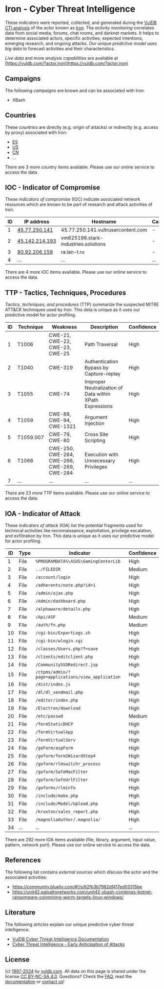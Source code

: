 # Iron - Cyber Threat Intelligence

These _indicators_ were reported, collected, and generated during the [VulDB CTI analysis](https://vuldb.com/?kb.cti) of the actor known as [Iron](https://vuldb.com/?actor.iron). The _activity monitoring_ correlates data from social media, forums, chat rooms, and darknet markets. It helps to determine associated actors, specific activities, expected intentions, emerging research, and ongoing attacks. Our unique _predictive model_ uses _big data_ to forecast activities and their characteristics.

_Live data_ and more _analysis capabilities_ are available at [https://vuldb.com/?actor.iron](https://vuldb.com/?actor.iron)

## Campaigns

The following _campaigns_ are known and can be associated with Iron:

* XBash

## Countries

These _countries_ are directly (e.g. origin of attacks) or indirectly (e.g. access by proxy) associated with Iron:

* [ES](https://vuldb.com/?country.es)
* [US](https://vuldb.com/?country.us)
* [CN](https://vuldb.com/?country.cn)
* ...

There are 3 more country items available. Please use our online service to access the data.

## IOC - Indicator of Compromise

These _indicators of compromise_ (IOC) indicate associated network resources which are known to be part of research and attack activities of Iron.

ID | IP address | Hostname | Campaign | Confidence
-- | ---------- | -------- | -------- | ----------
1 | [45.77.250.141](https://vuldb.com/?ip.45.77.250.141) | 45.77.250.141.vultrusercontent.com | - | Medium
2 | [45.142.214.193](https://vuldb.com/?ip.45.142.214.193) | vm625196.stark-industries.solutions | - | High
3 | [80.92.206.158](https://vuldb.com/?ip.80.92.206.158) | ra.lan-t.ru | - | High
4 | ... | ... | ... | ...

There are 4 more IOC items available. Please use our online service to access the data.

## TTP - Tactics, Techniques, Procedures

_Tactics, techniques, and procedures_ (TTP) summarize the suspected MITRE ATT&CK techniques used by _Iron_. This data is unique as it uses our predictive model for actor profiling.

ID | Technique | Weakness | Description | Confidence
-- | --------- | -------- | ----------- | ----------
1 | T1006 | CWE-21, CWE-22, CWE-23, CWE-25 | Path Traversal | High
2 | T1040 | CWE-319 | Authentication Bypass by Capture-replay | High
3 | T1055 | CWE-74 | Improper Neutralization of Data within XPath Expressions | High
4 | T1059 | CWE-88, CWE-94, CWE-1321 | Argument Injection | High
5 | T1059.007 | CWE-79, CWE-80 | Cross Site Scripting | High
6 | T1068 | CWE-250, CWE-264, CWE-266, CWE-269, CWE-284 | Execution with Unnecessary Privileges | High
7 | ... | ... | ... | ...

There are 23 more TTP items available. Please use our online service to access the data.

## IOA - Indicator of Attack

These _indicators of attack_ (IOA) list the potential fragments used for technical activities like reconnaissance, exploitation, privilege escalation, and exfiltration by Iron. This data is unique as it uses our predictive model for actor profiling.

ID | Type | Indicator | Confidence
-- | ---- | --------- | ----------
1 | File | `%PROGRAMDATA%\ASUS\GamingCenterLib` | High
2 | File | `../FILEDIR` | Medium
3 | File | `/account/login` | High
4 | File | `/adherents/note.php?id=1` | High
5 | File | `/admin/ajax.php` | High
6 | File | `/Admin/dashboard.php` | High
7 | File | `/alphaware/details.php` | High
8 | File | `/Api/ASF` | Medium
9 | File | `/auth/fn.php` | Medium
10 | File | `/cgi-bin/ExportLogs.sh` | High
11 | File | `/cgi-bin/wlogin.cgi` | High
12 | File | `/classes/Users.php?f=save` | High
13 | File | `/clients/editclient.php` | High
14 | File | `/CommunitySSORedirect.jsp` | High
15 | File | `/ctpms/admin/?page=applications/view_application` | High
16 | File | `/dist/index.js` | High
17 | File | `/dl/dl_sendmail.php` | High
18 | File | `/editor/index.php` | High
19 | File | `/Electron/download` | High
20 | File | `/etc/passwd` | Medium
21 | File | `/formStaticDHCP` | High
22 | File | `/formVirtualApp` | High
23 | File | `/formVirtualServ` | High
24 | File | `/goForm/aspForm` | High
25 | File | `/goform/form2WizardStep4` | High
26 | File | `/goform/rlmswitchr_process` | High
27 | File | `/goform/SafeMacFilter` | High
28 | File | `/goform/SafeUrlFilter` | High
29 | File | `/goforms/rlminfo` | High
30 | File | `/include/make.php` | High
31 | File | `/include/Model/Upload.php` | High
32 | File | `/kruxton/sales_report.php` | High
33 | File | `/magnoliaAuthor/.magnolia/` | High
34 | ... | ... | ...

There are 292 more IOA items available (file, library, argument, input value, pattern, network port). Please use our online service to access the data.

## References

The following list contains _external sources_ which discuss the actor and the associated activities:

* https://community.blueliv.com/#!/s/62fb3b7982df417ed03315be
* https://unit42.paloaltonetworks.com/unit42-xbash-combines-botnet-ransomware-coinmining-worm-targets-linux-windows/

## Literature

The following _articles_ explain our unique predictive cyber threat intelligence:

* [VulDB Cyber Threat Intelligence Documentation](https://vuldb.com/?kb.cti)
* [Cyber Threat Intelligence - Early Anticipation of Attacks](https://www.scip.ch/en/?labs.20201022)

## License

(c) [1997-2024](https://vuldb.com/?kb.changelog) by [vuldb.com](https://vuldb.com/?kb.about). All data on this page is shared under the license [CC BY-NC-SA 4.0](https://creativecommons.org/licenses/by-nc-sa/4.0/). Questions? Check the [FAQ](https://vuldb.com/?kb.faq), read the [documentation](https://vuldb.com/?kb) or [contact us](https://vuldb.com/?contact)!
